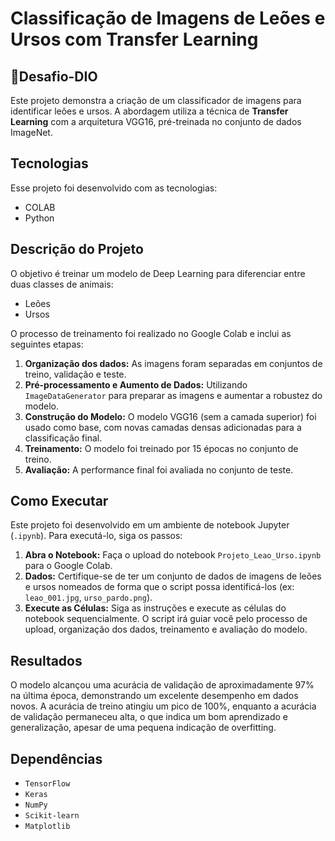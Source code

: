# Classificação de Imagens de Leões e Ursos com Transfer Learning

## 📃**Desafio-DIO**


Este projeto demonstra a criação de um classificador de imagens para identificar leões e ursos. A abordagem utiliza a técnica de **Transfer Learning** com a arquitetura VGG16, pré-treinada no conjunto de dados ImageNet.

##  Tecnologias

Esse projeto foi desenvolvido com as tecnologias:

- COLAB
- Python


## Descrição do Projeto

O objetivo é treinar um modelo de Deep Learning para diferenciar entre duas classes de animais:
- Leões
- Ursos

O processo de treinamento foi realizado no Google Colab e inclui as seguintes etapas:
1.  **Organização dos dados:** As imagens foram separadas em conjuntos de treino, validação e teste.
2.  **Pré-processamento e Aumento de Dados:** Utilizando `ImageDataGenerator` para preparar as imagens e aumentar a robustez do modelo.
3.  **Construção do Modelo:** O modelo VGG16 (sem a camada superior) foi usado como base, com novas camadas densas adicionadas para a classificação final.
4.  **Treinamento:** O modelo foi treinado por 15 épocas no conjunto de treino.
5.  **Avaliação:** A performance final foi avaliada no conjunto de teste.

## Como Executar

Este projeto foi desenvolvido em um ambiente de notebook Jupyter (`.ipynb`). Para executá-lo, siga os passos:

1.  **Abra o Notebook:** Faça o upload do notebook `Projeto_Leao_Urso.ipynb` para o Google Colab.
2.  **Dados:** Certifique-se de ter um conjunto de dados de imagens de leões e ursos nomeados de forma que o script possa identificá-los (ex: `leao_001.jpg`, `urso_pardo.png`).
3.  **Execute as Células:** Siga as instruções e execute as células do notebook sequencialmente. O script irá guiar você pelo processo de upload, organização dos dados, treinamento e avaliação do modelo.

## Resultados

O modelo alcançou uma acurácia de validação de aproximadamente 97% na última época,
demonstrando um excelente desempenho em dados novos. A acurácia de treino atingiu um pico de 100%,
enquanto a acurácia de validação permaneceu alta, o que indica um
bom aprendizado e generalização, apesar de uma pequena indicação de overfitting.


## Dependências

- `TensorFlow`
- `Keras`
- `NumPy`
- `Scikit-learn`
- `Matplotlib`
